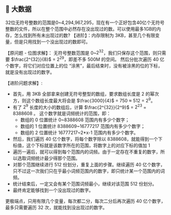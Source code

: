 ## 🍕 大数据

32位无符号整数的范围是0~4,294,967,295，现在有一个正好包含40亿个无符号整数的文件，所以在整个范围中必然存在没出现过的数。可以使用最多1GB的内存，怎么找到所有未出现过的数?
【进阶】：内存限制为 3KB，甚至几个有限变量，但是只用找到一个没出现过的数即可。

【原问题 - 位图求解】： 无符号整数范围是 0~$2^{32}$，我们只保存这个范围，则只需要 $\frac{2^{32}}{8}$ = $2^29$，即差不多 500M 的空间。
然后分批次遍历 40 亿个数字，将它们对应位置上的位 “涂黑”，最后结束时，没有被涂黑的位的下标，就是没有出现过的数字。

【进阶问题求解】:
- 首先，用 3KB 全部拿来创建无符号整型的数组，要求数组长度是 2 的幂次方，则这个数组长度最大将会是 $\frac{3000}{4}$ = 750 ≈ 512 = $2^9$。
- 有了 $2^9$ 长度的大小的数组后，计算 $\frac{2^{32}}{2^9}$ = $2^{23}$ = 8388608 。 这个数字就是词频统计的范围，即：
    - 数组的 0 位置统计 0~8388608 范围内有多少个数字；
    - 数组的 1 位置统计 8388609~16777217 范围内有多少个数字；
    - 数组的 2 位置统计 16777217~2*x-1 范围内有多少个数字。
- 然后，我们遍历 40 亿个数字，将每个数字除以 8388608，就能得到一个下标值，这个下标就是该数字所在的范围，将数字上的对应下标的值加 1
- 遍历一遍后，就可以得到每个范围内的词频。由于一定存在不重复的数字，所以选取词频统计最少得那个范围。
- 对那个范围继续进行 512 份划分，重复上面的步骤。继续遍历 40 亿个数字，只不过这一次我们只在乎最小词频范围内的数字，即只统计某一个范围内的词频。
- 统计结束后，一定又会有某个范围词频最小，继续对该范围 512 份划分。
- 最终肯定能够找到一个没出现过的数字。

更极端点，只用有限几个变量，每次都二分，每次二分后再次遍历 40 亿个数字，最多只需要遍历 32 次，就能找到没出现过的数字。
